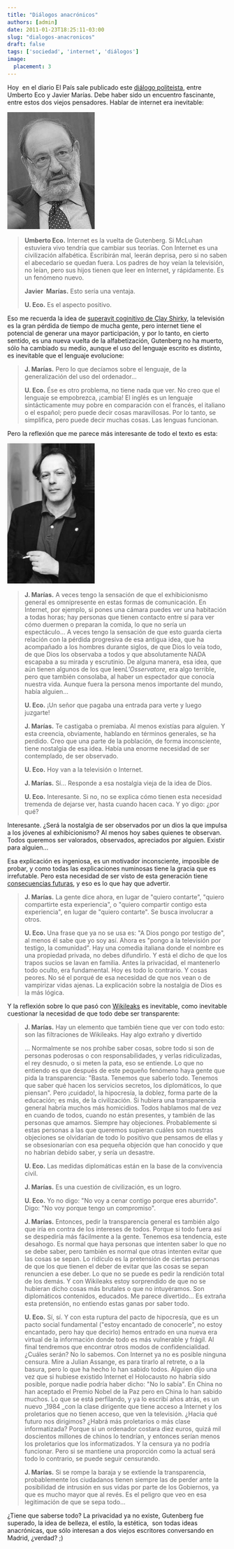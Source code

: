 ```yaml
---
title: "Diálogos anacrónicos"
authors: [admin]
date: 2011-01-23T18:25:11-03:00
slug: "dialogos-anacronicos"
draft: false
tags: ['sociedad', 'internet', 'diálogos']
image:
  placement: 3
---
```


Hoy  en el diario El País sale publicado este [diálogo politeista](http://www.elpais.com/articulo/portada/Dialogo/politeista/elpepuculbab/20110122elpbabpor_9/Tes),
entre Umberto Eco y Javier Marías. Debe haber sido un encuentro
fascinante, entre estos dos viejos pensadores. Hablar de internet era
inevitable:

![](Eco1.jpg)
>**Umberto Eco.** Internet es la vuelta de Gutenberg. Si McLuhan estuviera vivo
> tendría que cambiar sus teorías. Con Internet es una civilización
> alfabética. Escribirán mal, leerán deprisa, pero si no saben el
> abecedario se quedan fuera. Los padres de hoy veían la televisión, no
> leían, pero sus hijos tienen que leer en Internet, y rápidamente. Es
> un fenómeno nuevo.
>
> **Javier  Marías.** Esto sería una ventaja.
>
> **U. Eco.** Es el aspecto positivo.

Eso me recuerda la idea de [superavit coginitivo de Clay Shirky](/blog/2008/05/gin-television-y-superavit-social.html),
la televisión es la gran pérdida de tiempo de mucha gente, pero internet
tiene el potencial de generar una mayor participación, y por lo tanto,
en cierto sentido, es una nueva vuelta de la alfabetización, Gutenberg
no ha muerto, sólo ha cambiado su medio, aunque el uso del lenguaje
escrito es distinto, es inevitable que el lenguaje evolucione:

> **J. Marías.** Pero lo que decíamos sobre el lenguaje, de la
> generalización del uso del ordenador\...
>
> **U. Eco.** Ése es otro problema, no tiene nada que ver. No creo que
> el lenguaje se empobrezca, ¡cambia! El inglés es un lenguaje
> sintácticamente muy pobre en comparación con el francés, el italiano o
> el español; pero puede decir cosas maravillosas. Por lo tanto, se
> simplifica, pero puede decir muchas cosas. Las lenguas funcionan.

Pero la reflexión que me parece más interesante de todo el texto es
esta:

![](Marias.jpg)

> **J. Marías.** A veces tengo la sensación de que el exhibicionismo general
> es omnipresente en estas formas de comunicación. En Internet, por
> ejemplo, si pones una cámara puedes ver una habitación a todas horas;
> hay personas que tienen contacto entre sí para ver cómo duermen o
> preparan la comida, lo que no sería un espectáculo\... A veces tengo
> la sensación de que esto guarda cierta relación con la pérdida
> progresiva de esa antigua idea, que ha acompañado a los hombres
> durante siglos, de que Dios lo veía todo, de que Dios los observaba a
> todos y que absolutamente NADA escapaba a su mirada y escrutinio. De
> alguna manera, esa idea, que aún tienen algunos de los que
> leen*L\'Osservatore,* era algo terrible, pero que también consolaba,
> al haber un espectador que conocía nuestra vida. Aunque fuera la
> persona menos importante del mundo, había alguien\...
>
> **U. Eco.** ¡Un señor que pagaba una entrada para verte y luego
> juzgarte!
>
> **J. Marías.** Te castigaba o premiaba. Al menos existías para
> alguien. Y esta creencia, obviamente, hablando en términos generales,
> se ha perdido. Creo que una parte de la población, de forma
> inconsciente, tiene nostalgia de esa idea. Había una enorme necesidad
> de ser contemplado, de ser observado.
>
> **U. Eco.** Hoy van a la televisión o Internet.
>
> **J. Marías.** Sí\... Responde a esa nostalgia vieja de la idea de
> Dios.
>
> **U. Eco.** Interesante. Si no, no se explica cómo tienen esta
> necesidad tremenda de dejarse ver, hasta cuando hacen caca. Y yo digo:
> ¿por qué?

Interesante. ¿Será la nostalgia de ser observados por un dios la que
impulsa a los jóvenes al exhibicionismo? Al menos hoy sabes quienes te
observan. Todos queremos ser valorados, observados, apreciados por
alguien. Existir para alguien\...

Esa explicación es ingeniosa, es un motivador inconsciente, imposible de
probar, y como todas las explicaciones numinosas tiene la gracia que es
irrefutable. Pero esta necesidad de ser visto de esta generación tiene
[consecuencias futuras](/blog/2009/02/tatuajes-digitales.html), y
eso es lo que hay que advertir.

> **J. Marías.** La gente dice ahora, en lugar de "quiero contarte",
> "quiero compartirte esta experiencia", o "quiero compartir contigo
> esta experiencia", en lugar de "quiero contarte". Se busca
> involucrar a otros.
>
> **U. Eco.** Una frase que ya no se usa es: "A Dios pongo por testigo
> de", al menos él sabe que yo soy así. Ahora es "pongo a la
> televisión por testigo, la comunidad". Hay una comedia italiana donde
> el nombre es una propiedad privada, no debes difundirlo. Y está el
> dicho de que los trapos sucios se lavan en familia. Antes la
> privacidad, el mantenerlo todo oculto, era fundamental. Hoy es todo lo
> contrario. Y cosas peores. No sé el porqué de esa necesidad de que nos
> vean o de vampirizar vidas ajenas. La explicación sobre la nostalgia
> de Dios es la más lógica.

Y la reflexión sobre lo que pasó con
[Wikileaks](/blog/2010/12/las-vulnerabilidades-de-wikileaks.html)
es inevitable, como inevitable cuestionar la necesidad de que todo debe
ser transparente:

> **J. Marías.** Hay un elemento que también tiene que ver con todo
> esto: son las filtraciones de Wikileaks. Hay algo extraño y divertido
>
> \... Normalmente se nos prohíbe saber cosas, sobre todo si son de
> personas poderosas o con responsabilidades, y verlas ridiculizadas, el
> rey desnudo, o si meten la pata, eso se entiende. Lo que no entiendo
> es que después de este pequeño fenómeno haya gente que pida la
> transparencia: "Basta. Tenemos que saberlo todo. Tenemos que saber
> qué hacen los servicios secretos, los diplomáticos, lo que piensan".
> Pero ¡cuidado!, la hipocresía, la doblez, forma parte de la educación;
> es más, de la civilización. Si hubiera una transparencia general
> habría muchos más homicidios. Todos hablamos mal de vez en cuando de
> todos, cuando no están presentes, y también de las personas que
> amamos. Siempre hay objeciones. Probablemente si estas personas a las
> que queremos supieran cuáles son nuestras objeciones se olvidarían de
> todo lo positivo que pensamos de ellas y se obsesionarían con esa
> pequeña objeción que han conocido y que no habrían debido saber, y
> sería un desastre.
>
> **U. Eco.** Las medidas diplomáticas están en la base de la
> convivencia civil.
>
> **J. Marías.** Es una cuestión de civilización, es un logro.
>
> **U. Eco.** Yo no digo: "No voy a cenar contigo porque eres
> aburrido". Digo: "No voy porque tengo un compromiso".
>
> **J. Marías.** Entonces, pedir la transparencia general es también
> algo que iría en contra de los intereses de todos. Porque si todo
> fuera así se despediría más fácilmente a la gente. Tenemos esa
> tendencia, este desahogo. Es normal que haya personas que intenten
> saber lo que no se debe saber, pero también es normal que otras
> intenten evitar que las cosas se sepan. Lo ridículo es la pretensión
> de ciertas personas de que los que tienen el deber de evitar que las
> cosas se sepan renuncien a ese deber. Lo que no se puede es pedir la
> rendición total de los demás. Y con Wikileaks estoy sorprendido de que
> no se hubieran dicho cosas más brutales o que no intuyéramos. Son
> diplomáticos contenidos, educados. Me parece divertido\... Es extraña
> esta pretensión, no entiendo estas ganas por saber todo.
>
> **U. Eco.** Sí, sí. Y con esta ruptura del pacto de hipocresía, que es
> un pacto social fundamental ("estoy encantado de conocerle", no
> estoy encantado, pero hay que decirlo) hemos entrado en una nueva era
> virtual de la información donde todo es más vulnerable y frágil. Al
> final tendremos que encontrar otros modos de confidencialidad. ¿Cuáles
> serán? No lo sabemos. Con Internet ya no es posible ninguna censura.
> Mire a Julian Assange, es para tirarlo al retrete, o a la basura, pero
> lo que ha hecho lo han sabido todos. Alguien dijo una vez que si
> hubiese existido Internet el Holocausto no habría sido posible, porque
> nadie podría haber dicho: "No lo sabía". En China no han aceptado el
> Premio Nobel de la Paz pero en China lo han sabido muchos. Lo que se
> está perfilando, y ya lo escribí años atrás, es un nuevo \_1984 \_con
> la clase dirigente que tiene acceso a Internet y los proletarios que
> no tienen acceso, que ven la televisión. ¿Hacia qué futuro nos
> dirigimos? ¿Habrá más proletarios o más clase informatizada? Porque si
> un ordenador costara diez euros, quizá mil doscientos millones de
> chinos lo tendrían, y entonces serían menos los proletarios que los
> informatizados. Y la censura ya no podría funcionar. Pero si se
> mantiene una proporción como la actual será todo lo contrario, se
> puede seguir censurando.
>
> **J. Marías.** Si se rompe la baraja y se extiende la transparencia,
> probablemente los ciudadanos tienen siempre las de perder ante la
> posibilidad de intrusión en sus vidas por parte de los Gobiernos, ya
> que es mucho mayor que al revés. Es el peligro que veo en esa
> legitimación de que se sepa todo\...

¿Tiene que saberse todo? La privacidad ya no existe, Gutenberg fue
superado, la idea de belleza, el estilo, la estética,  son todas ideas
anacrónicas, que sólo interesan a dos viejos escritores conversando en
Madrid, ¿verdad? ;)
